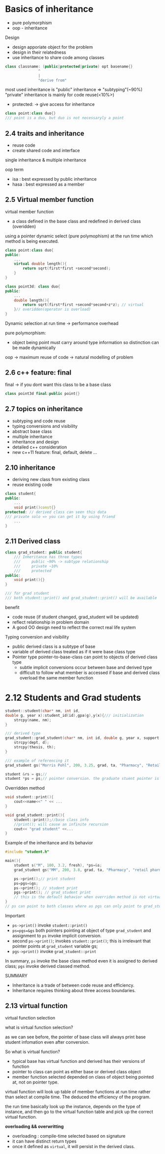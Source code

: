 # Basics of inheritance

- pure polymorphism
- oop - inheritance

Design

- design apporiate object for the problem
- design in their relatedness
- use inheritance to share code among classes

```cpp
class classname: (public|protected|private) opt basename{}
               ^
               |
               "derive from"
```

most used inheritance is "public" inheritance => "subtyping"(~90%)
"private" inheritance is mainly for code reuse(<10%>)

- protected: -> give access for inheritance

```cpp
class point:class duo{}
/// point is a duo, but duo is not necessaryly a point
```

## 2.4 traits and inheritance

- reuse code
- create shared code and interface

single inheritance & multiple inheritance

oop term

- isa : best expressed by public inheritance
- hasa : best expressed as a member

## 2.5 Virtual member function

virtual member function

- a class defined in the base class and redefined in derived class (overidden)

using a pointer dynamic select (pure polymophism) at the run time which method is being executed.

```cpp
class point:class duo{
public:
    ...
    virtual double length(){
        return sqrt(first*first +second*second);
    }
}

class point3d: class duo{
public:
    ...
    double length(){
        return sqrt(first*first +second*second+z*z); // virtual
    }// overidden(operator is overload)
}
```

Dynamic selection at run time -> performance overhead

pure polymorphism:

- object being point must carry around type information so distinction can be made dynamically

oop -> maximum reuse of code
    -> natural modelling of problem

## 2.6 c++ feature: final

final -> if you dont want this class to be a base class

```cpp
class point3d final:public point{}
```

## 2.7 topics on inheritance

- subtyping and code reuse
- typing conversions and visibility
- abstract base class
- multiple inheritance
- inheritance and design
- detailed c++ consideration
- new c++11 feature: final, default, delete ...

## 2.10 inheritance

- deriving new class from existing class
- reuse existing code

```cpp
class student{
public:
    ...
    void print()const{}
protected: // derived class can seen this data
/// private solo => you can get it by using friend
    ...
}
```

## 2.11 Derived class

```cpp
class grad_student: public student{
    /// Inheritance has three types
    ///     public ~90% -> subtype relationship
    ///     private ~10%
    ///     protected
public:
    void print(){}
}

/// for grad student
/// both student::print() and grad_student::print() will be available
```

benefit

- code reuse (if student changed, grad_student will be updated)
- reflect relationship in problem domain
- A good OO design need to reflect the correct real life system

Typing conversion and visibility

- public derived class is a subtype of base
- variable of derived class treated as if it were base class type
- Pointer type pointer-to-base-class can point to objects of derived class type
  - subtle implicit conversions occur between base and derived type
  - difficult to follow what member is accessed if base and derived class overload the same member function

# 2.12 Students and Grad students

```cpp
student::student(char* nm, int id,
double g, year x):student_id(id),gpa(g),y(x){/// initialization
    strcpy(name, nm);
}

/// derived type
grad_student::grad_student(char* nm, int id, double g, year x, support t, char* d, char* th):student(nm, id, g, x), s(t){///base class constructor
    strcpy(dept, d);
    strcpy(thesis, th);
}

/// example of referencing it
grad_student gs("Morris Pohl", 200, 3.25, grad, ta, "Pharmacy", "Retail Pharmacy");

student &rs = gs;//
student *ps = ps;// pointer conversion. the graduate stuent pointer is converted to be student pointer
```

Overridden method

```cpp
void student::print(){
    cout<<name<<" " << ...
}

void grad_student::print(){
    student::print();//base class info
    //print(); will cause an infinite recursion
    cout<< "grad student" <<...
}
```

Example of the inheritance and its behavior

```cpp
#include "student.h"

main(){
    student s("M", 100, 3.2, fresh), *ps=&s;
    grad_student gs("MM", 200, 3.8, grad, ta, "Pharmacy", "retail pharmacy"), *pgs;

    ps->print();// print student
    ps=pgs=&gs;
    ps->print(); // student print
    pgs->print(); // grad_student print
    // this is the default behavior when overriden method is not virtual
}
// ps can point to both classes where as pgs can only point to grad_student otherwise will be a type error
```

Important
- `ps->print()` invoke `student::print()`
- `ps=pgs=&gs` both pointers pointing at object of type `grad_student` and assignment to `ps` invoke implicit conversion.
- second `ps->print()`; invokes `student::print()`; this is irrelevant that pointer points at `grad_student` variable gs;
- `pgs->print()` invoke `grad_student::print`

In summary, `ps` invoke the base class method even it is assigned to derived class; `pgs` invoke derived classed method.

SUMMARY

- Inheritance is a trade of between code reuse and efficiency.
- Inheritance requires thinking about three access boundaries.

## 2.13 virtual function

virtual function selection

what is virtual function selection?

as we can see before, the pointer of base class will always print base student infomation even after conversion.

So what is virtual function?

- typical base has virtual function and derived has their versions of function
- pointer to class can point as either base or derived class object
- member function selected depended on class of object being pointed at, not on pointer type.

virtual function will look up table of member functions at run time rather than select at compile time. The deduced the efficiency of the program.

the run time basically look up the instance, depends on the type of instance, and then go to the virtual function table and pick up the correct virtual function.

**overloading && overwritting**

- overloading : compile-time selected based on signature
- it can have distinct return types
- once it defined as `virtual`, it will persist in the derived class.
